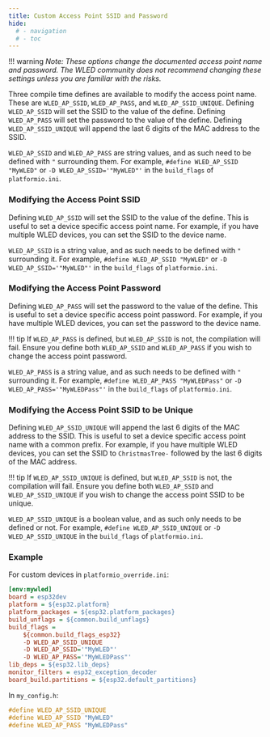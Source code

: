```yaml
---
title: Custom Access Point SSID and Password
hide:
  # - navigation
  # - toc
---
```


!!! warning
    _Note: These options change the documented access point name and password. The WLED community does not recommend changing these settings unless you are familiar with the risks._

Three compile time defines are available to modify the access point name. These are `WLED_AP_SSID`, `WLED_AP_PASS`, and `WLED_AP_SSID_UNIQUE`. Defining `WLED_AP_SSID` will set the SSID to the value of the define. Defining `WLED_AP_PASS` will set the password to the value of the define. Defining `WLED_AP_SSID_UNIQUE` will append the last 6 digits of the MAC address to the SSID.

`WLED_AP_SSID` and `WLED_AP_PASS` are string values, and as such need to be defined with `"` surrounding them. For example, `#define WLED_AP_SSID "MyWLED"` or `-D WLED_AP_SSID='"MyWLED"'` in the `build_flags` of `platformio.ini`.

### Modifying the Access Point SSID
Defining `WLED_AP_SSID` will set the SSID to the value of the define. This is useful to set a device specific access point name. For example, if you have multiple WLED devices, you can set the SSID to the device name.

`WLED_AP_SSID` is a string value, and as such needs to be defined with `"` surrounding it. For example, `#define WLED_AP_SSID "MyWLED"` or `-D WLED_AP_SSID='"MyWLED"'` in the `build_flags` of `platformio.ini`.

### Modifying the Access Point Password
Defining `WLED_AP_PASS` will set the password to the value of the define. This is useful to set a device specific access point password. For example, if you have multiple WLED devices, you can set the password to the device name.

!!! tip
If `WLED_AP_PASS` is defined, but `WLED_AP_SSID` is not, the compilation will fail. Ensure you define both `WLED_AP_SSID` and `WLED_AP_PASS` if you wish to change the access point password.

`WLED_AP_PASS` is a string value, and as such needs to be defined with `"` surrounding it. For example, `#define WLED_AP_PASS "MyWLEDPass"` or `-D WLED_AP_PASS='"MyWLEDPass"'` in the `build_flags` of `platformio.ini`.

### Modifying the Access Point SSID to be Unique
Defining `WLED_AP_SSID_UNIQUE` will append the last 6 digits of the MAC address to the SSID. This is useful to set a device specific access point name with a common prefix. For example, if you have multiple WLED devices, you can set the SSID to `ChristmasTree-` followed by the last 6 digits of the MAC address.

!!! tip
If `WLED_AP_SSID_UNIQUE` is defined, but `WLED_AP_SSID` is not, the compilation will fail. Ensure you define both `WLED_AP_SSID` and `WLED_AP_SSID_UNIQUE` if you wish to change the access point SSID to be unique.

`WLED_AP_SSID_UNIQUE` is a boolean value, and as such only needs to be defined or not. For example, `#define WLED_AP_SSID_UNIQUE` or `-D WLED_AP_SSID_UNIQUE` in the `build_flags` of `platformio.ini`.

### Example

For custom devices in `platformio_override.ini`:

```ini
[env:mywled]
board = esp32dev
platform = ${esp32.platform}
platform_packages = ${esp32.platform_packages}
build_unflags = ${common.build_unflags}
build_flags =
    ${common.build_flags_esp32}
    -D WLED_AP_SSID_UNIQUE
    -D WLED_AP_SSID='"MyWLED"'
    -D WLED_AP_PASS='"MyWLEDPass"'
lib_deps = ${esp32.lib_deps}
monitor_filters = esp32_exception_decoder
board_build.partitions = ${esp32.default_partitions}
```

In `my_config.h`:

```cpp
#define WLED_AP_SSID_UNIQUE
#define WLED_AP_SSID "MyWLED"
#define WLED_AP_PASS "MyWLEDPass"
```
